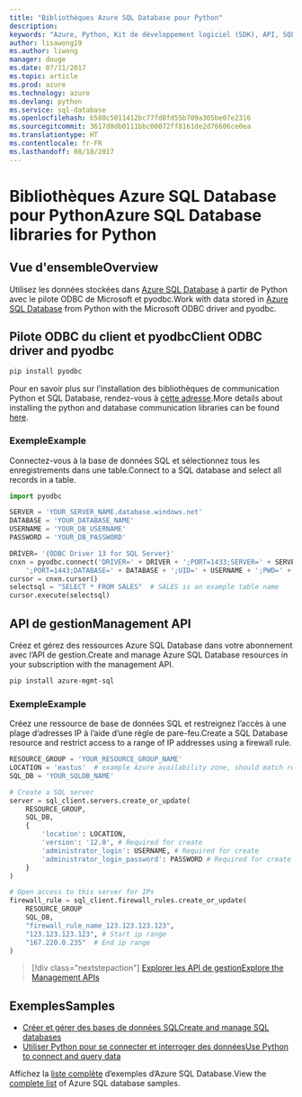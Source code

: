 ```yaml
---
title: "Bibliothèques Azure SQL Database pour Python"
description: 
keywords: "Azure, Python, Kit de développement logiciel (SDK), API, SQL, base de données, pyodbc"
author: lisawong19
ms.author: liwong
manager: douge
ms.date: 07/11/2017
ms.topic: article
ms.prod: azure
ms.technology: azure
ms.devlang: python
ms.service: sql-database
ms.openlocfilehash: b580c5011412bc77fd8fd55b709a305be07e2316
ms.sourcegitcommit: 3617d0db0111bbc00072ff8161de2d76606ce0ea
ms.translationtype: HT
ms.contentlocale: fr-FR
ms.lasthandoff: 08/18/2017
---
```

# <a name="azure-sql-database-libraries-for-python"></a><span data-ttu-id="cad7d-103">Bibliothèques Azure SQL Database pour Python</span><span class="sxs-lookup"><span data-stu-id="cad7d-103">Azure SQL Database libraries for Python</span></span>

## <a name="overview"></a><span data-ttu-id="cad7d-104">Vue d'ensemble</span><span class="sxs-lookup"><span data-stu-id="cad7d-104">Overview</span></span>

<span data-ttu-id="cad7d-105">Utilisez les données stockées dans [Azure SQL Database](/azure/sql-database/sql-database-technical-overview) à partir de Python avec le pilote ODBC de Microsoft et pyodbc.</span><span class="sxs-lookup"><span data-stu-id="cad7d-105">Work with data stored in [Azure SQL Database](/azure/sql-database/sql-database-technical-overview) from Python with the Microsoft ODBC driver and pyodbc.</span></span> 

## <a name="client-odbc-driver-and-pyodbc"></a><span data-ttu-id="cad7d-106">Pilote ODBC du client et pyodbc</span><span class="sxs-lookup"><span data-stu-id="cad7d-106">Client ODBC driver and pyodbc</span></span>

```bash
pip install pyodbc
```
<span data-ttu-id="cad7d-107">Pour en savoir plus sur l’installation des bibliothèques de communication Python et SQL Database, rendez-vous à [cette adresse](https://docs.microsoft.com/azure/sql-database/sql-database-connect-query-python#install-the-python-and-database-communication-libraries).</span><span class="sxs-lookup"><span data-stu-id="cad7d-107">More details about installing the python and database communication libraries can be found [here](https://docs.microsoft.com/azure/sql-database/sql-database-connect-query-python#install-the-python-and-database-communication-libraries).</span></span>

### <a name="example"></a><span data-ttu-id="cad7d-108">Exemple</span><span class="sxs-lookup"><span data-stu-id="cad7d-108">Example</span></span>

<span data-ttu-id="cad7d-109">Connectez-vous à la base de données SQL et sélectionnez tous les enregistrements dans une table.</span><span class="sxs-lookup"><span data-stu-id="cad7d-109">Connect to a SQL database and select all records in a table.</span></span>

```python
import pyodbc 

SERVER = 'YOUR_SERVER_NAME.database.windows.net'
DATABASE = 'YOUR_DATABASE_NAME'
USERNAME = 'YOUR_DB_USERNAME'
PASSWORD = 'YOUR_DB_PASSWORD'

DRIVER= '{ODBC Driver 13 for SQL Server}'
cnxn = pyodbc.connect('DRIVER=' + DRIVER + ';PORT=1433;SERVER=' + SERVER +
    ';PORT=1443;DATABASE=' + DATABASE + ';UID=' + USERNAME + ';PWD=' + PASSWORD)
cursor = cnxn.cursor()
selectsql = "SELECT * FROM SALES"  # SALES is an example table name
cursor.execute(selectsql)
```

## <a name="management-api"></a><span data-ttu-id="cad7d-110">API de gestion</span><span class="sxs-lookup"><span data-stu-id="cad7d-110">Management API</span></span>

<span data-ttu-id="cad7d-111">Créez et gérez des ressources Azure SQL Database dans votre abonnement avec l’API de gestion.</span><span class="sxs-lookup"><span data-stu-id="cad7d-111">Create and manage Azure SQL Database resources in your subscription with the management API.</span></span> 

```bash
pip install azure-mgmt-sql
```

### <a name="example"></a><span data-ttu-id="cad7d-112">Exemple</span><span class="sxs-lookup"><span data-stu-id="cad7d-112">Example</span></span>

<span data-ttu-id="cad7d-113">Créez une ressource de base de données SQL et restreignez l’accès à une plage d’adresses IP à l’aide d’une règle de pare-feu.</span><span class="sxs-lookup"><span data-stu-id="cad7d-113">Create a SQL Database resource and restrict access to a range of IP addresses using a firewall rule.</span></span>

```python
RESOURCE_GROUP = 'YOUR_RESOURCE_GROUP_NAME'
LOCATION = 'eastus'  # example Azure availability zone, should match resource group
SQL_DB = 'YOUR_SQLDB_NAME'

# Create a SQL server
server = sql_client.servers.create_or_update(
    RESOURCE_GROUP,
    SQL_DB,
    {
        'location': LOCATION,
        'version': '12.0', # Required for create
        'administrator_login': USERNAME, # Required for create
        'administrator_login_password': PASSWORD # Required for create
    }
)

# Open access to this server for IPs
firewall_rule = sql_client.firewall_rules.create_or_update(
    RESOURCE_GROUP
    SQL_DB,
    "firewall_rule_name_123.123.123.123",
    "123.123.123.123", # Start ip range
    "167.220.0.235"  # End ip range
)
```
> [!div class="nextstepaction"]
> [<span data-ttu-id="cad7d-114">Explorer les API de gestion</span><span class="sxs-lookup"><span data-stu-id="cad7d-114">Explore the Management APIs</span></span>](/python/api/overview/azure/sql/managementlibrary)

## <a name="samples"></a><span data-ttu-id="cad7d-115">Exemples</span><span class="sxs-lookup"><span data-stu-id="cad7d-115">Samples</span></span>

* <span data-ttu-id="cad7d-116">[Créer et gérer des bases de données SQL][1]</span><span class="sxs-lookup"><span data-stu-id="cad7d-116">[Create and manage SQL databases][1]</span></span>    
* <span data-ttu-id="cad7d-117">[Utiliser Python pour se connecter et interroger des données][2]</span><span class="sxs-lookup"><span data-stu-id="cad7d-117">[Use Python to connect and query data][2]</span></span>   

[1]: https://github.com/Azure-Samples/sql-database-python-manage
[2]: https://docs.microsoft.com/azure/sql-database/sql-database-connect-query-python

<span data-ttu-id="cad7d-118">Affichez la [liste complète](https://azure.microsoft.com/resources/samples/?platform=python&term=SQL) d’exemples d’Azure SQL Database.</span><span class="sxs-lookup"><span data-stu-id="cad7d-118">View the [complete list](https://azure.microsoft.com/resources/samples/?platform=python&term=SQL) of Azure SQL database samples.</span></span> 